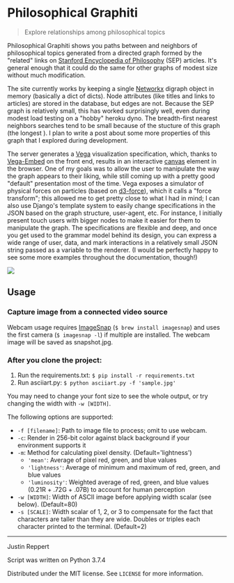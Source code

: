 # Philosophical Graphiti
> Explore relationships among philosophical topics

Philosophical Graphiti shows you paths between and neighbors of philosophical topics generated from a directed graph formed by the "related" links on [Stanford Encyclopedia of Philosophy](https://plato.stanford.edu/index.html) (SEP) articles. It's general enough that it could do the same for other graphs of modest size without much modification.

The site currently works by keeping a single [Networkx](https://networkx.github.io/documentation/stable/index.html) digraph object in memory (basically a dict of dicts). Node attributes (like titles and links to articles) are stored in the database, but edges are not. Because the SEP graph is relatively small, this has worked surprisingly well, even during modest load testing on a "hobby" heroku dyno. The breadth-first nearest neighbors searches tend to be small because of the stucture of this graph (the longest ). I plan to write a post about some more properties of this graph that I explored during development.

The server generates a [Vega](https://vega.github.io/vega/) visualization specification, which, thanks to [Vega-Embed](https://github.com/vega/vega-embed) on the front end, results in an interactive [canvas](https://developer.mozilla.org/en-US/docs/Web/API/Canvas_API) element in the browser. One of my goals was to allow the user to manipulate the way the graph appears to their liking, while still coming up with a pretty good "default" presentation most of the time. Vega exposes a simulator of physical forces on particles (based on [d3-force](https://github.com/d3/d3-force)), which it calls a "force transform"; this allowed me to get pretty close to what I had in mind; I can also use Django's template system to easily change specifications in the JSON based on the graph structure, user-agent, etc. For instance, I initially present touch users with bigger nodes to make it easier for them to manipulate the graph. The specifications are flexible and deep, and once you get used to the grammar model behind its design, you can express a wide range of user, data, and mark interactions in a relatively small JSON string passed as a variable to the renderer. (I would be perfectly happy to see some more examples throughout the documentation, though!)




![](header.png)

## Usage

### Capture image from a connected video source

Webcam usage requires [ImageSnap](http://iharder.sourceforge.net/current/macosx/imagesnap/) (```$ brew install imagesnap```) and uses the first camera (```$ imagesnap -l```) if multiple are installed. The webcam image will be saved as snapshot.jpg.

### After you clone the project:

1. Run the requirements.txt: ```$ pip install -r requirements.txt```
2. Run asciiart.py: ```$ python asciiart.py -f 'sample.jpg'```

You may need to change your font size to see the whole output, or try changing the width with ```-w [WIDTH]```.

The following options are supported:
* ```-f [filename]```: Path to image file to process; omit to use webcam.
* ```-c```: Render in 256-bit color against black background if your environment supports it
* ```-m```: Method for calculating pixel density. (Default='lightness')
    * ```'mean'```: Average of pixel red, green, and blue values
    * ```'lightness'```: Average of minimum and maximum of red, green, and blue values
    * ```'luminosity'```: Weighted average of red, green, and blue values (0.21R + .72G + .07B) to account for human perception
* ```-w [WIDTH]```: Width of ASCII image before applying width scalar (see below). (Default=80)
* ```-s [SCALE]```: Width scalar of 1, 2, or 3 to compensate for the fact that characters are taller than they are wide. Doubles or triples each character printed to the terminal. (Default=2)

---

Justin Reppert

Script was written on Python 3.7.4

Distributed under the MIT license. See ``LICENSE`` for more information.